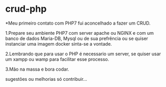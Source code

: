 # crud-php

*Meu primeiro contato com PHP7 fui aconcelhado a fazer um CRUD.

1.Prepare seu ambiente PHP7 com server apache ou NGINX e com um banco de dados Maria-DB, Mysql ou de sua prefrência ou se quiser instanciar uma imagem docker sinta-se a vontade.

2.Lembrando que para usar o PHP é necessario um server, se quiser usar um xampp ou wamp para facilitar esse processo.

3.Mão na massa e bora codar.

sugestões ou melhorias só contribuir...
